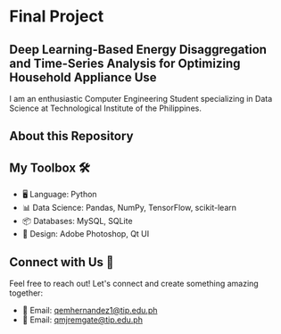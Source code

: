# Final Project

## Deep Learning-Based Energy Disaggregation and Time-Series Analysis for Optimizing Household Appliance Use

I am an enthusiastic Computer Engineering Student specializing in Data Science at Technological Institute of the Philippines.


## About this Repository


## My Toolbox 🛠️


- 🖥️ Language: Python
- 📊 Data Science: Pandas, NumPy, TensorFlow, scikit-learn
- 📦 Databases: MySQL, SQLite
- 🎨 Design: Adobe Photoshop, Qt UI

## Connect with Us 📲

Feel free to reach out! Let's connect and create something amazing together:

- 📧 Email: [qemhernandez1@tip.edu.ph](mailto:qemhernandez1@tip.edu.ph)
- 📧 Email: [qmjremgate@tip.edu.ph](mailto:qmjremgate@tip.edu.ph)
